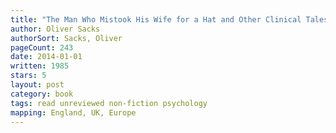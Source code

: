 ```yaml
---
title: "The Man Who Mistook His Wife for a Hat and Other Clinical Tales"
author: Oliver Sacks
authorSort: Sacks, Oliver
pageCount: 243
date: 2014-01-01
written: 1985
stars: 5
layout: post
category: book
tags: read unreviewed non-fiction psychology
mapping: England, UK, Europe
---
```

